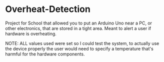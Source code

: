 # Overheat-Detection

Project for School that allowed you to put an Arduino Uno near a PC, or other electronics, that are stored in a tight area.
Meant to alert a user if hardware is overheating.

NOTE: ALL values used were set so I could test the system, to actually use the device properly the user would need to specify a temperature that's harmful for the hardware components.
